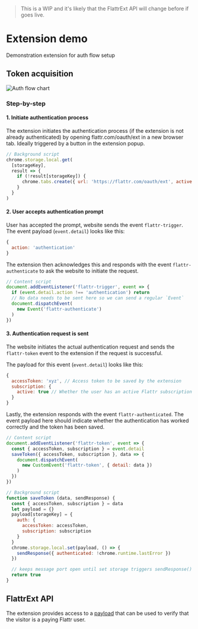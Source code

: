 > This is a WIP and it's likely that the FlattrExt API will change before if goes live.

# Extension demo
Demonstration extension for auth flow setup

## Token acquisition

![Auth flow chart](https://github.com/flattr/browser-extension-auth-flow-documentation/blob/main/assets/auth-flow.png?raw=true "Auth flow chart")

### Step-by-step
#### 1. Initiate authentication process
The extension initiates the authentication process (if the extension is not already authenticated) by opening flattr.com/oauth/ext in a new browser tab. Ideally triggered by a button in the extension popup.

```javascript
// Background script
chrome.storage.local.get(
  [storageKey],
  result => {
    if (!result[storageKey]) {
      chrome.tabs.create({ url: 'https://flattr.com/oauth/ext', active: true })
    }
  }
)
```

#### 2. User accepts authentication prompt
User has accepted the prompt, website sends the event `flattr-trigger`. The event payload (`event.detail`) looks like this:
```javascript
{
  action: 'authentication'
}
```

The extension then acknowledges this and responds with the event `flattr-authenticate` to ask the website to initiate the request.

```javascript
// Content script
document.addEventListener('flattr-trigger', event => {
  if (event.detail.action !== 'authentication') return
  // No data needs to be sent here so we can send a regular `Event`
  document.dispatchEvent(
    new Event('flattr-authenticate')
  )
})
```

#### 3. Authentication request is sent
The website initiates the actual authentication request and sends the `flattr-token` event to the extension if the request is successful.

The payload for this event (`event.detail`) looks like this:

```javascript
{
  accessToken: 'xyz', // Access token to be saved by the extension
  subscription: {
    active: true // Whether the user has an active Flattr subscription (is a paying user)
  }
}
```

Lastly, the extension responds with the event `flattr-authenticated`. The event payload here should indicate whether the authentication has worked correctly and the token has been saved.

```javascript
// Content script
document.addEventListener('flattr-token', event => {
  const { accessToken, subscription } = event.detail
  saveToken({ accessToken, subscription }, data => {
    document.dispatchEvent(
      new CustomEvent('flattr-token', { detail: data })
    )
  })
})

// Background script
function saveToken (data, sendResponse) {
  const { accessToken, subscription } = data
  let payload = {}
  payload[storageKey] = {
    auth: {
      accessToken: accessToken,
      subscription: subscription
    }
  }
  chrome.storage.local.set(payload, () => {
    sendResponse({ authenticated: !chrome.runtime.lastError })
  })

  // keeps message port open until set storage triggers sendResponse()
  return true
}
```

## FlattrExt API
The extension provides access to a [payload](../publisher-website/README.md#payload) that can be used to verify that the visitor is a paying Flattr user.
